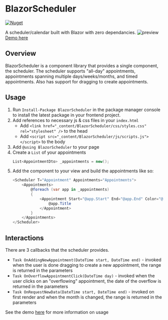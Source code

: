 # BlazorScheduler
[![Nuget](https://img.shields.io/nuget/v/BlazorScheduler)](https://www.nuget.org/packages/BlazorScheduler/)

A scheduler/calendar built with Blazor with zero dependancies.
![preview](https://user-images.githubusercontent.com/15176357/125132100-b1693b00-e0b8-11eb-9873-88a18973626b.png)
[Demo here](https://valincius.dev/BlazorScheduler/)

## Overview
BlazorScheduler is a component library that provides a single component, the scheduler.
The scheduler supports "all-day" appointments, appointments spanning multiple days/weeks/months, and timed appointments.
Also has support for dragging to create appointments.

## Usage
1. Run `Install-Package BlazorScheduler` in the package manager console to install the latest package in your frontend project.
2. Add references to necessary js & css files in your `index.html`
    - Add `<link href="_content/BlazorScheduler/css/styles.css" rel="stylesheet" />` to the head
    - Add `<script src="_content/BlazorScheduler/js/scripts.js"></script>` to the body
3. Add `@using BlazorScheduler` to your page
4. Create a `List` of your appointments
    ```c#
    List<AppointmentDto> _appointments = new();
    ```
5. Add the component to your view and build the appointments like so:
    ```c#
    <Scheduler T="Appointment" Appointments="Appointments">
        <Appointments>
            @foreach (var app in _appointments)
            {
                <Appointment Start="@app.Start" End="@app.End" Color="@app.Color">
                    @app.Title
                </Appointment>
            }
        </Appointments>
    </Scheduler>
    ```

## Interactions
There are 3 callbacks that the scheduler provides.
- `Task OnAddingNewAppointment(DateTime start, DateTime end)` - invoked when the user is done dragging to create a new appointment, the range is returned in the parameters
- `Task OnOverflowAppointmentClick(DateTime day)` - invoked when the user clicks on an "overflowing" appointment, the date of the overflow is returned in the parameters
- `Task OnRequestNewData(DateTime start, DateTime end)` - invoked on first render and when the month is changed, the range is returned in the parameters

See the demo [here](https://valincius.dev/BlazorScheduler/) for more information on usage

